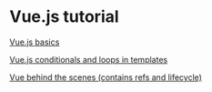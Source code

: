 # Vue.js tutorial

[Vue.js basics](./chapters/Basics.md)

[Vue.js conditionals and loops in templates](./chapters/ConditionalsAndLoops.md)

[Vue behind the scenes (contains refs and lifecycle)](./chapters/BehindTheScenes.md)
